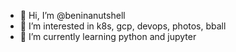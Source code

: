 - 👋 Hi, I’m @beninanutshell
- 👀 I’m interested in k8s, gcp, devops, photos, bball
- 🌱 I’m currently learning python and jupyter 


<!---
beninanutshell/beninanutshell is a ✨ special ✨ repository because its `README.md` (this file) appears on your GitHub profile.
You can click the Preview link to take a look at your changes.
--->
